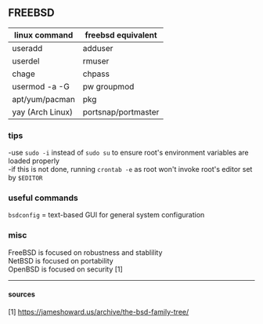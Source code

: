 
## FREEBSD

| linux command    | freebsd equivalent  |
|------------------|---------------------|
| useradd          | adduser             |
| userdel          | rmuser              |
| chage            | chpass              |
| usermod -a -G    | pw groupmod         |
| apt/yum/pacman   | pkg                 |
| yay (Arch Linux) | portsnap/portmaster |

### tips

-use `sudo -i` instead of `sudo su` to ensure root's environment variables are loaded properly  
  -if this is not done, running `crontab -e` as root won't invoke root's editor set by `$EDITOR`

### useful commands

`bsdconfig` = text-based GUI for general system configuration

### misc

FreeBSD is focused on robustness and stablility  
NetBSD is focused on portability  
OpenBSD is focused on security
[1]

---
#### sources

[1] https://jameshoward.us/archive/the-bsd-family-tree/  

